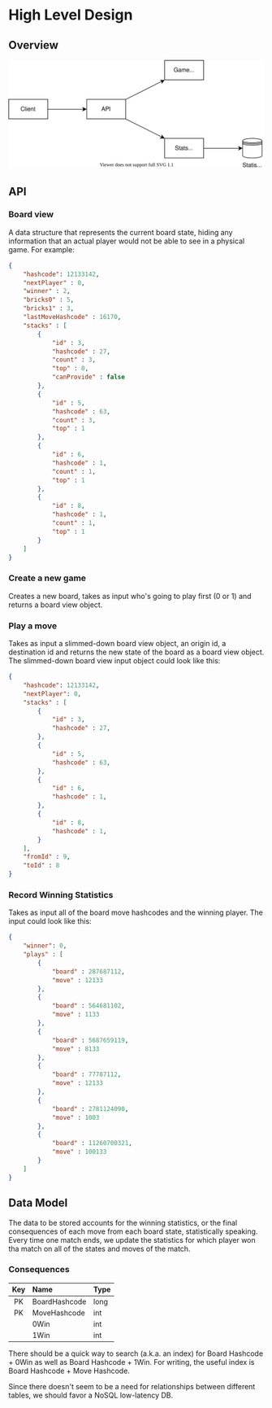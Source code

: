 # High Level Design

## Overview

![overview](high-level-overview.drawio.svg)

## API

### Board view

A data structure that represents the current board state, hiding any information that an actual player would not be able to see in a physical game. For example:

```json
{ 
    "hashcode": 12133142, 
    "nextPlayer" : 0,
    "winner" : 2,
    "bricks0" : 5,
    "bricks1" : 3,
    "lastMoveHashcode" : 16170,
    "stacks" : [
        { 
            "id" : 3,
            "hashcode" : 27,
            "count" : 3,
            "top" : 0,
            "canProvide" : false
        },
        { 
            "id" : 5,
            "hashcode" : 63,
            "count" : 3,
            "top" : 1
        },
        { 
            "id" : 6,
            "hashcode" : 1,
            "count" : 1,
            "top" : 1
        },
        { 
            "id" : 8,
            "hashcode" : 1,
            "count" : 1,
            "top" : 1
        }
    ]
}
```

### Create a new game

Creates a new board, takes as input who's going to play first (0 or 1) and returns a board view object.

### Play a move

Takes as input a slimmed-down board view object, an origin id, a destination id and returns the new state of the board as a board view object. The slimmed-down board view input object could look like this:

```json
{ 
    "hashcode": 12133142, 
    "nextPlayer": 0,
    "stacks" : [
        { 
            "id" : 3,
            "hashcode" : 27,
        },
        { 
            "id" : 5,
            "hashcode" : 63,
        },
        { 
            "id" : 6,
            "hashcode" : 1,
        },
        { 
            "id" : 8,
            "hashcode" : 1,
        }
    ],
    "fromId" : 9,
    "toId" : 8
}
```

### Record Winning Statistics

Takes as input all of the board move hashcodes and the winning player. The input could look like this:

```json
{
    "winner": 0,
    "plays" : [
        {
            "board" : 287687112,
            "move" : 12133
        },
        {
            "board" : 564681102,
            "move" : 1133
        },
        {
            "board" : 5687659119,
            "move" : 8133
        },
        {
            "board" : 77787112,
            "move" : 12133
        },
        {
            "board" : 2781124090,
            "move" : 1003
        },
        {
            "board" : 11260700321,
            "move" : 100133
        }
    ]
}
```

## Data Model

The data to be stored accounts for the winning statistics, or the final consequences of each move from each board state, statistically speaking. Every time one match ends, we update the statistics for which player won tha match on all of the states and moves of the match.

### Consequences

| Key | Name | Type |
|:--:|:--|:--|
| PK | BoardHashcode | long |
| PK | MoveHashcode | int |
| | 0Win | int |
| | 1Win | int |

There should be a quick way to search (a.k.a. an index) for Board Hashcode + 0Win as well as Board Hashcode + 1Win. For writing, the useful index is Board Hashcode + Move Hashcode.

Since there doesn't seem to be a need for relationships between different tables, we should favor a NoSQL low-latency DB.
